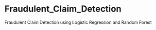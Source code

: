 # Fraudulent_Claim_Detection
Fraudulent Claim Detection using Logistic Regression and Random Forest
